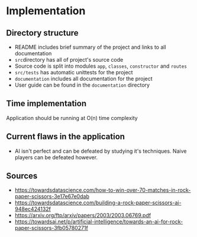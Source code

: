 # Implementation

## Directory structure
* README includes brief summary of the project and links to all documentation
* `src`directory has all of project's source code
* Source code is split into modules `app`, `classes`, `constructor` and `routes`
* `src/tests` has automatic unittests for the project
* `documentation` includes all documentation for the project
* User guide can be found in the `documentation` directory

## Time implementation
Application should be running at O(n) time complexity

## Current flaws in the application
* AI isn't perfect and can be defeated by studying it's techniques. Naive players can be defeated however.

## Sources
* https://towardsdatascience.com/how-to-win-over-70-matches-in-rock-paper-scissors-3e17e67e0dab
* https://towardsdatascience.com/building-a-rock-paper-scissors-ai-948ec424132f
* https://arxiv.org/ftp/arxiv/papers/2003/2003.06769.pdf
* https://towardsai.net/p/artificial-intelligence/towards-an-ai-for-rock-paper-scissors-3fb05780271f
